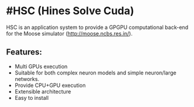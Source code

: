 #HSC (Hines Solve Cuda)
===
HSC is an application system to provide a GPGPU computational back-end for the Moose simulator (http://moose.ncbs.res.in/). 

## Features:
- Multi GPUs execution
- Suitable for both complex neuron models and simple neuron/large networks.
- Provide CPU+GPU execution 
- Extensible architecture
- Easy to install


